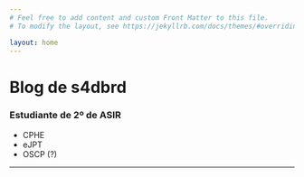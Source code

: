```yaml
---
# Feel free to add content and custom Front Matter to this file.
# To modify the layout, see https://jekyllrb.com/docs/themes/#overriding-theme-defaults

layout: home
---
```


# Blog de s4dbrd
### Estudiante de 2º de ASIR
* CPHE
* eJPT
* OSCP (?)
--- 
